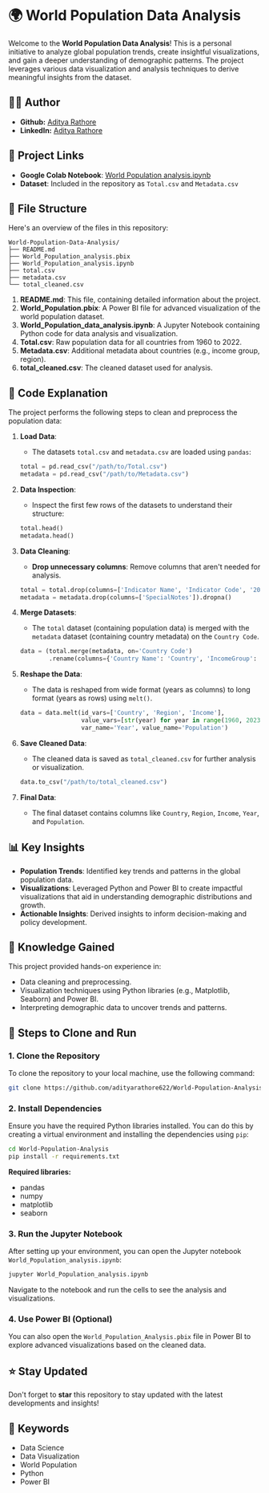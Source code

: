 # 🌍 World Population Data Analysis

Welcome to the **World Population Data Analysis**! This is a personal initiative to analyze global population trends, create insightful visualizations, and gain a deeper understanding of demographic patterns. The project leverages various data visualization and analysis techniques to derive meaningful insights from the dataset.

## 👨‍💻 Author
- **Github:** [Aditya Rathore](github.com/adityarathore622)
- **LinkedIn:** [Aditya Rathore](https://www.linkedin.com/in/adityarathore622)

## 🔗 Project Links
- **Google Colab Notebook**: [World Population analysis.ipynb](https://colab.research.google.com/drive/1zvfX0bbzHFWaSU_TAv0mL99SpjqEfDdf?usp=sharing)
- **Dataset**: Included in the repository as `Total.csv` and `Metadata.csv`

## 📂 File Structure
Here's an overview of the files in this repository:
```
World-Population-Data-Analysis/
├── README.md
├── World_Population_analysis.pbix
├── World_Population_analysis.ipynb
├── total.csv
├── metadata.csv
└── total_cleaned.csv
```

1. **README.md**: This file, containing detailed information about the project.
2. **World_Population.pbix**: A Power BI file for advanced visualization of the world population dataset.
3. **World_Population_data_analysis.ipynb**: A Jupyter Notebook containing Python code for data analysis and visualization.
4. **Total.csv**: Raw population data for all countries from 1960 to 2022.
5. **Metadata.csv**: Additional metadata about countries (e.g., income group, region).
6. **total_cleaned.csv**: The cleaned dataset used for analysis.

## 📜 Code Explanation

The project performs the following steps to clean and preprocess the population data:

1. **Load Data**:
   - The datasets `total.csv` and `metadata.csv` are loaded using `pandas`:
   ```python
   total = pd.read_csv("/path/to/Total.csv")
   metadata = pd.read_csv("/path/to/Metadata.csv")
   ```

2. **Data Inspection**:
   - Inspect the first few rows of the datasets to understand their structure:
   ```python
   total.head()  
   metadata.head()
   ```

3. **Data Cleaning**:
   - **Drop unnecessary columns**: Remove columns that aren't needed for analysis.
   ```python
   total = total.drop(columns=['Indicator Name', 'Indicator Code', '2023']).dropna()
   metadata = metadata.drop(columns=['SpecialNotes']).dropna()
   ```

4. **Merge Datasets**:
   - The `total` dataset (containing population data) is merged with the `metadata` dataset (containing country metadata) on the `Country Code`.
   ```python
   data = (total.merge(metadata, on='Country Code')
           .rename(columns={'Country Name': 'Country', 'IncomeGroup': 'Income'}))
   ```

5. **Reshape the Data**:
   - The data is reshaped from wide format (years as columns) to long format (years as rows) using `melt()`.
   ```python
   data = data.melt(id_vars=['Country', 'Region', 'Income'],
                    value_vars=[str(year) for year in range(1960, 2023)],
                    var_name='Year', value_name='Population')
   ```

6. **Save Cleaned Data**:
   - The cleaned data is saved as `total_cleaned.csv` for further analysis or visualization.
   ```python
   data.to_csv("/path/to/total_cleaned.csv")
   ```

7. **Final Data**:
   - The final dataset contains columns like `Country`, `Region`, `Income`, `Year`, and `Population`.

## 📊 Key Insights
- **Population Trends**: Identified key trends and patterns in the global population data.
- **Visualizations**: Leveraged Python and Power BI to create impactful visualizations that aid in understanding demographic distributions and growth.
- **Actionable Insights**: Derived insights to inform decision-making and policy development.

## 🧠 Knowledge Gained
This project provided hands-on experience in:
- Data cleaning and preprocessing.
- Visualization techniques using Python libraries (e.g., Matplotlib, Seaborn) and Power BI.
- Interpreting demographic data to uncover trends and patterns.

## 🚀 Steps to Clone and Run

### 1. Clone the Repository
To clone the repository to your local machine, use the following command:
```bash
git clone https://github.com/adityarathore622/World-Population-Analysis.git
```

### 2. Install Dependencies
Ensure you have the required Python libraries installed. You can do this by creating a virtual environment and installing the dependencies using `pip`:
```bash
cd World-Population-Analysis
pip install -r requirements.txt
```

**Required libraries:**
- pandas
- numpy
- matplotlib
- seaborn

### 3. Run the Jupyter Notebook
After setting up your environment, you can open the Jupyter notebook `World_Population_analysis.ipynb`:
```bash
jupyter World_Population_analysis.ipynb
```
Navigate to the notebook and run the cells to see the analysis and visualizations.

### 4. Use Power BI (Optional)
You can also open the `World_Population_Analysis.pbix` file in Power BI to explore advanced visualizations based on the cleaned data.

## ⭐ Stay Updated
Don't forget to **star** this repository to stay updated with the latest developments and insights!

## 📑 Keywords
- Data Science
- Data Visualization
- World Population
- Python
- Power BI
